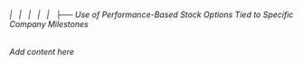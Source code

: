###### |   |   |   |   |   ├── Use of Performance-Based Stock Options Tied to Specific Company Milestones

*Add content here*